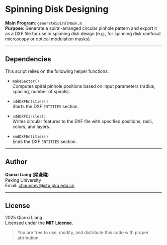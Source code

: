 # Spinning Disk Designing

**Main Program**: `generateSpiralMask.m`  
**Purpose**: Generate a spiral-arranged circular pinhole pattern and export it as a DXF file for use in spinning disk design (e.g., for spinning disk confocal microscopy or optical modulation masks).

---

## Dependencies

This script relies on the following helper functions:

- `makeSector()`  
  Computes spiral pinhole positions based on input parameters (radius, spacing, number of spirals).

- `addDXFEntities()`  
  Starts the DXF `ENTITIES` section.

- `addDXFCircles()`  
  Writes circular features to the DXF file with specified positions, radii, colors, and layers.

- `endDXFEntities()`  
  Ends the DXF `ENTITIES` section.

---

## Author

**Qianxi Liang (梁谦禧)**  
Peking University  
Email: [chaunceyl@stu.pku.edu.cn](mailto:chaunceyl@stu.pku.edu.cn)

---

## License

2025 Qianxi Liang  
Licensed under the **MIT License**.

> You are free to use, modify, and distribute this code with proper attribution.

